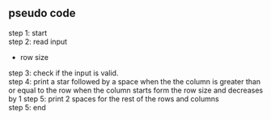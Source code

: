 ## pseudo code  
step 1: start  
step 2: read input  
- row size 

step 3: check if the input is valid.  
step 4: print a star followed by a space when the the column is greater than or equal to the row when the column starts form the row size and decreases by 1
step 5: print 2 spaces for the rest of the rows and columns   
step 5: end  